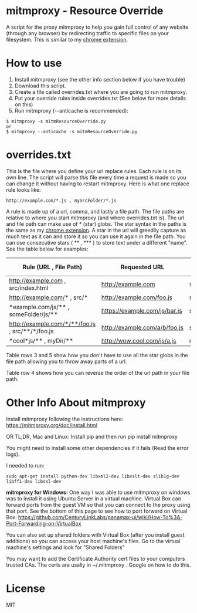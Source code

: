# mitmproxy - Resource Override

A script for the proxy mitmproxy to help you gain full control of any website (through any browser) by redirecting traffic to specific files on your filesystem. This is similar to my [chrome extension](https://chrome.google.com/webstore/detail/resource-override/pkoacgokdfckfpndoffpifphamojphii).

# How to use
1. Install mitmproxy (see the other info section below if you have trouble)
2. Download this script.
3. Create a file called overrides.txt where you are going to run mitmproxy.
4. Put your override rules inside overrides.txt (See below for more details on this)
5. Run mitmproxy (--anticache is recommended):

<!-- Markdown is stupid - need to use a comment to turn off list formatting. -->

    $ mitmproxy -s mitmResourceOverride.py
    or
    $ mitmproxy --anticache -s mitmResourceOverride.py


# overrides.txt
This is the file where you define your url replace rules. Each rule is on its own line.
The script will parse this file every time a request is made so you can change it without having to restart mitmproxy. Here is what one replace rule looks like:

```
http://example.com/*.js , mySrcFolder/*.js
```

A rule is made up of a url, comma, and lastly a file path. The file paths are relative to where you start mitmproxy (and where overrides.txt is). The url and file path can make use of \* (star) globs. The star syntax in the paths is the same as my [chrome extension](https://chrome.google.com/webstore/detail/resource-override/pkoacgokdfckfpndoffpifphamojphii). A star in the url will greedily capture as much text as it can and store it so you can use it again in the file path. You can use consecutive stars ( \*\* , \*\*\* ) to store text under a different "name". See the table below for examples:

| Rule (URL , File Path)                                 | Requested URL                 | File Path That Is Used As Response |
|--------------------------------------------------------|-------------------------------|------------------------------------|
| http://example.com , src/index.html                    | http://example.com            | src/index.html                     |
| http://example.com/* , src/\*                          | http://example.com/foo.js     | src/foo.js                         |
| \*example.com/js/\*\* , someFolder/js/\*\*             | https://example.com/js/bar.js | someFolder/js/bar.js               |
| http://example.com/*/**/foo.js , src/\*\*/\*/foo.js    | http://example.com/a/b/foo.js | src/b/a/foo.js                     |
| \*cool\*js/\*\* , myDir/\*\*                           | http://wow.cool.com/js/a.js   | myDir/a.js                         |

Table rows 3 and 5 show how you don't have to use all the star globs in the file path allowing you to throw away parts of a url.

Table row 4 shows how you can reverse the order of the url path in your file path.

# Other Info About mitmproxy

Install mitmproxy following the instructions here: https://mitmproxy.org/doc/install.html

OR TL;DR, Mac and Linux: Install pip and then run pip install mitmproxy

You might need to install some other dependencies if it fails (Read the error logs).

I needed to run:

    sudo apt-get install python-dev libxml2-dev libxslt-dev zlib1g-dev libffi-dev libssl-dev

**mitmproxy for Windows:** One way I was able to use mitmproxy on windows was to install it using Ubuntu Server in a virtual machine. Virtual Box can forward ports from the guest VM so that you can connect to the proxy using that port. See the bottom of this page to see how to port forward on Virtual Box: https://github.com/CenturyLinkLabs/panamax-ui/wiki/How-To%3A-Port-Forwarding-on-VirtualBox

You can also set up shared folders with Virtual Box (after you install guest additions) so you can access your host machine's files. Go to the virtual machine's settings and look for "Shared Folders"

You may want to add the Certificate Authority cert files to your computers trusted CAs. The certs are usally in ~/.mitmproxy . Google on how to do this.

# License

MIT
